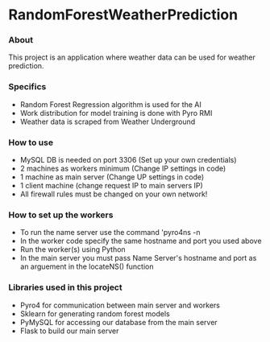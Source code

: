 # RandomForestWeatherPrediction

### About
This project is an application where weather data can be used for weather prediction.

### Specifics

- Random Forest Regression algorithm is used for the AI
- Work distribution for model training is done with Pyro RMI
- Weather data is scraped from Weather Underground

### How to use

- MySQL DB is needed on port 3306 (Set up your own credentials)
- 2 machines as workers minimum (Change IP settings in code)
- 1 machine as main server (Change UP settings in code)
- 1 client machine (change request IP to main servers IP)
- All firewall rules must be changed on your own network!

### How to set up the workers

- To run the name server use the command 'pyro4ns -n <hostname>
- In the worker code specify the same hostname and port you used above
- Run the worker(s) using Python <worker filename>
- In the main server you must pass Name Server's hostname and port as an arguement in the locateNS() function
  
### Libraries used in this project

- Pyro4 for communication between main server and workers
- Sklearn for generating random forest models
- PyMySQL for accessing our database from the main server
- Flask to build our main server
